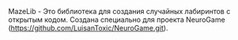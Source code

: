 MazeLib - Это библиотека для создания случайных лабиринтов с открытым кодом. Создана специально для проекта NeuroGame (https://github.com/LuisanToxic/NeuroGame.git). 
